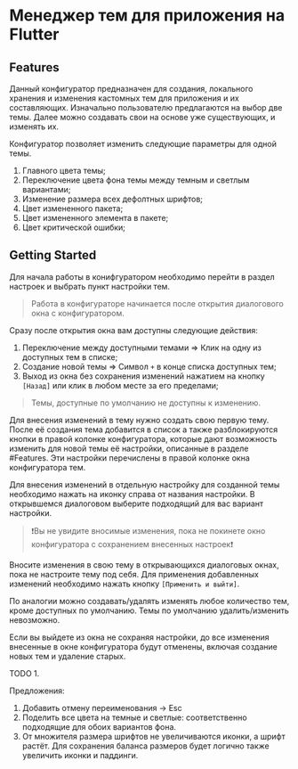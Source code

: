 
#  Менеджер тем для приложения на Flutter

## Features

Данный конфигуратор предназначен для создания, локального хранения и изменения кастомных тем для приложения и их составляющих. Изначально пользователю предлагаются на выбор две темы. Далее можно создавать свои на основе уже существующих, и изменять их.

Конфигуратор позволяет изменить следующие параметры для одной темы.
1. Главного цвета темы;
2. Переключение цвета фона темы между темным и светлым вариантами;
3. Изменение размера всех дефолтных шрифтов;
4. Цвет измененного пакета;
5. Цвет измененного элемента в пакете;
6. Цвет критической ошибки;

## Getting Started

Для начала работы в конифгуратором необходимо перейти в раздел настроек и выбрать пункт настройки тем.

> Работа в конфигураторе начинается после открытия диалогового окна с конфигуратором.

Сразу после открытия окна вам доступны следующие действия:

1. Переключение между доступными темами => Клик на одну из доступных тем в списке;
2. Создание новой темы => Символ `+` в конце списка доступных тем;
3. Выход из окна без сохранения изменений нажатием на кнопку `[Назад]` или клик в любом месте за его пределами;

> Темы, доступные по умолчанию не доступны к изменению. 

Для внесения изменений в тему нужно создать свою первую тему. После её создания тема добавится в список а также разблокируются кнопки в правой колонке конфигуратора, которые дают возможность изменить для новой темы её настройки, описанные в разделе #Features.
Эти настройки перечислены в правой колонке окна конфигуратора тем.

Для внесения изменений в отдельную настройку для созданной темы необходимо нажать на иконку справа от названия настройки.
В открывшемся диалоговом выберите подходящий для вас вариант настройки.

 >❗Вы не увидите вносимые изменения, пока не покинете окно конфигуратора с сохранением внесенных настроек❗

Вносите изменения в свою тему в открывающихся диалоговых окнах, пока не настроите тему под себя.
Для применения добавленных изменений необходимо нажать кнопку `[Применить и выйти]`. 

По аналогии можно создавать/удалять изменять любое количество тем, кроме доступных по умолчанию. Темы по умолчанию удалить/изменить невозможно.

Если вы выйдете из окна не сохраняя настройки, до все изменения внесенные в окне конфигуратора будут отменены, включая создание новых тем и удаление старых.



TODO
1.


Предложения:
1. Добавить отмену переименования -> Esc
2. Поделить все цвета на темные и светлые: соответственно подходящие для обоих вариантов фона.
3. От множителя размера шрифтов не увеличиваются иконки, а шрифт растёт. Для сохранения баланса размеров будет логично также увеличить иконки и паддинги.  